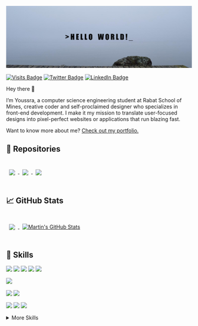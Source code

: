 [![Youssrae's GitHub Banner](./assets/GitHubHeader.png)](https://ussra.dev)

[![Visits Badge](https://badges.pufler.dev/visits/braydoncoyer/braydoncoyer)](https:ussra.dev)
[![Twitter Badge](https://img.shields.io/badge/Twitter-Profile-informational?style=flat&logo=twitter&logoColor=white&color=1CA2F1)](https://twitter.com/YoussraGh4)
[![LinkedIn Badge](https://img.shields.io/badge/LinkedIn-Profile-informational?style=flat&logo=linkedin&logoColor=white&color=0D76A8)](https://www.linkedin.com/in/youssra-ghninou)

Hey there 👋

I’m Youssra, a computer science engineering student at Rabat School of Mines, creative coder and self-proclaimed designer who specializes in front-end development. I make it my mission to translate user-focused designs into pixel-perfect websites or applications that run blazing fast.

Want to know more about me? [Check out my portfolio.](https://ussra.dev/)

## 📌 Repositories

<br>

<a href="https://github.com/youssra-ghninou/Team-store">
  <img align="center" style="margin:0.5rem" src="https://github-readme-stats.vercel.app/api/pin/?username=youssra-ghninou&repo=Team-store&title_color=ffffff&text_color=c9cacc&icon_color=4AB197&bg_color=1A2B34" />
</a>

<a href="https://github.com/youssra-ghninou/HtmlWeb">
  <img align="center" style="margin:0.5rem" src="https://github-readme-stats.vercel.app/api/pin/?username=youssra-ghninou&repo=HtmlWeb&title_color=ffffff&text_color=c9cacc&icon_color=4AB197&bg_color=1A2B34" />
</a>


<a href="https://github.com/youssra-ghninou/Youssra_store">
  <img align="center" style="margin:0.5rem" src="https://github-readme-stats.vercel.app/api/pin/?username=youssra-ghninou&repo=Youssra_store&title_color=ffffff&text_color=c9cacc&icon_color=4AB197&bg_color=1A2B34" />
</a>




<br>
<br>

## &#x1f4c8; GitHub Stats

<br>

<a href="https://github.com/youssra-ghninou">
  <img align="center" style="margin:0.5rem" src="https://github-readme-stats.vercel.app/api/top-langs/?username=youssra-ghninou&hide=html,css&title_color=ffffff&text_color=c9cacc&icon_color=4AB197&bg_color=1A2B34" />
</a>

<a href="https://github.com/youssra-ghninou">
  <img align="center" style="margin:0.5rem" src="https://github-readme-stats.vercel.app/api?username=youssra-ghninou&show_icons=true&line_height=27&count_private=true&title_color=ffffff&text_color=c9cacc&icon_color=4AB097&bg_color=1A2B34" alt="Martin's GitHub Stats" />
</a>

<br>
<br>

## 💼 Skills
![](https://img.shields.io/badge/Code-HTML5-informational?style=flat&logo=html5&logoColor=white&color=4AB197)
![](https://img.shields.io/badge/Style-CSS-informational?style=flat&logo=css3&logoColor=white&color=4AB197)
![](https://img.shields.io/badge/Style-Tailwind-informational?style=flat&logo=Tailwind-CSS&logoColor=white&color=4AB197)
![](https://img.shields.io/badge/Style-Sass-informational?style=flat&logo=Sass&logoColor=white&color=4AB197)
![](https://img.shields.io/badge/Style-bootstrap-informational?style=flat&logo=bootstrap&logoColor=white&color=4AB197)
<br>

![](https://img.shields.io/badge/Design-figma-informational?style=flat&logo=figma&logoColor=white&color=4AB197)
<br>

![](https://img.shields.io/badge/Code-python-informational?style=flat&logo=python&logoColor=white&color=4AB197)
![](https://img.shields.io/badge/Code-django-informational?style=flat&logo=django&logoColor=white&color=4AB197)
<br>

![](https://img.shields.io/badge/Db-MySQL-informational?style=flat&logo=MySQL&logoColor=white&color=4AB197)
![](https://img.shields.io/badge/sqlserver-informational?style=flat&logo=sqlserverB&logoColor=white&color=4AB197)
![](https://img.shields.io/badge/sqllite-informational?style=flat&logo=sqlserverB&logoColor=white&color=4AB197)
<br>

<!-- !![](https://img.shields.io/badge/Code-TypeScript-informational?style=flat&logo=TypeScript&logoColor=white&color=4AB197)-->
<!-- !![](https://img.shields.io/badge/Code-JavaScript-informational?style=flat&logo=JavaScript&logoColor=white&color=4AB197)-->
<!-- ![](https://img.shields.io/badge/Code-Angular-informational?style=flat&logo=angular&logoColor=white&color=4AB197) -->
<!-- ![](https://img.shields.io/badge/Code-Ionic-informational?style=flat&logo=ionic&logoColor=white&color=4AB197) -->
<!-- ![](https://img.shields.io/badge/Code-React-informational?style=flat&logo=react&logoColor=white&color=4AB197) -->
<!-- ![](https://img.shields.io/badge/Code-Redux-informational?style=flat&logo=Redux&logoColor=white&color=4AB197) -->
<!-- ![](https://img.shields.io/badge/Code-Gatsby-informational?style=flat&logo=gatsby&logoColor=white&color=4AB197) -->
<!-- ![](https://img.shields.io/badge/Code-GreenSock-informational?style=flat&logo=GreenSock&logoColor=white&color=4AB197) -->


<details>
<summary>More Skills</summary>


<br>

![](https://img.shields.io/badge/Tools-Jira-informational?style=flat&logo=Jira-Software&logoColor=white&color=4AB197)
![](https://img.shields.io/badge/Tools-Photoshop-informational?style=flat&logo=Adobe-Photoshop&logoColor=white&color=4AB197)
![](https://img.shields.io/badge/Tools-GitHub-informational?style=flat&logo=GitHub&logoColor=white&color=4AB197)
![](https://img.shields.io/badge/Tools-Clubhouse-informational?style=flat&logo=Clubhouse&logoColor=white&color=4AB197)

</details>
